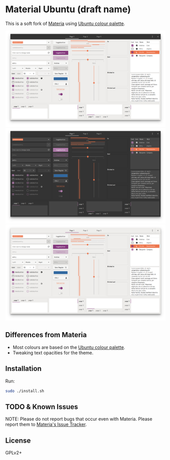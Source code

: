 # Material Ubuntu (draft name)

This is a soft fork of [Materia](https://github.com/nana-4/materia-theme) using [Ubuntu colour palette](https://design.ubuntu.com/brand/colour-palette/).

![theme](theme.png)
![theme-dark](theme-dark.png)
![theme-light](theme-light.png)

## Differences from Materia

- Most colours are based on the [Ubuntu colour palette](https://design.ubuntu.com/brand/colour-palette/).
- Tweaking text opacities for the theme.

## Installation

Run:

```bash
sudo ./install.sh
```

## TODO & Known Issues

NOTE: Please do not report bugs that occur even with Materia. Please report them to [Materia's Issue Tracker](https://github.com/nana-4/materia-theme/issues).

## License

GPLv2+
